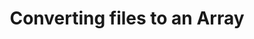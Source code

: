 ---
title: Converting files to an Array
description: Simple discord bot to retrieve the updated price of crypto currencies.
slug: File2Array
createdAt: '2022-01-17'
img: blog-1.jpg
---